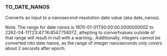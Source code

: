 <!--
This is generated by ESQL’s AbstractFunctionTestCase. Do no edit it. See ../README.md for how to regenerate it.
-->

### TO_DATE_NANOS
Converts an input to a nanosecond-resolution date value (aka date_nanos).

Note: The range for date nanos is 1970-01-01T00:00:00.000000000Z to 2262-04-11T23:47:16.854775807Z, attepting to convertvalues outside of that range will result in null with a warning..  Additionally, integers cannot be converted into date nanos, as the range of integer nanoseconds only covers about 2 seconds after epoch.
